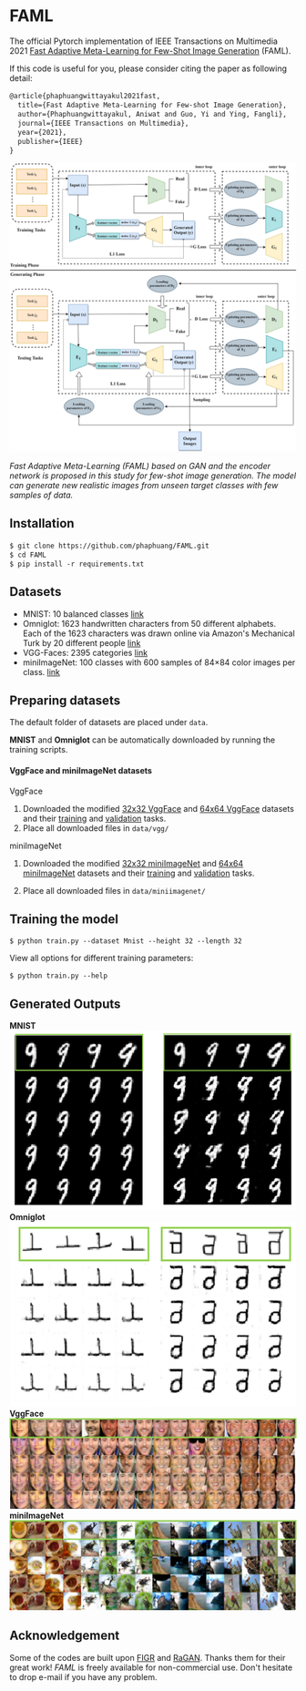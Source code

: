 # FAML
The official Pytorch implementation of IEEE Transactions on Multimedia 2021 [Fast Adaptive Meta-Learning for Few-Shot Image Generation](https://ieeexplore.ieee.org/abstract/document/9424414/) (FAML).

If this code is useful for you, please consider citing the paper as following detail:
```
@article{phaphuangwittayakul2021fast,
  title={Fast Adaptive Meta-Learning for Few-shot Image Generation},
  author={Phaphuangwittayakul, Aniwat and Guo, Yi and Ying, Fangli},
  journal={IEEE Transactions on Multimedia},
  year={2021},
  publisher={IEEE}
}
```

![alt text](imgs/Encoder_GAN.jpg)

<em>Fast Adaptive Meta-Learning (FAML) based on GAN and the encoder network is proposed in this study for few-shot image generation. The model can generate new realistic images from unseen target classes with few samples of data.</em>

## Installation

    $ git clone https://github.com/phaphuang/FAML.git
    $ cd FAML
    $ pip install -r requirements.txt

## Datasets
* MNIST: 10 balanced classes [link](http://yann.lecun.com/exdb/mnist/)
* Omniglot: 1623 handwritten characters from 50 different alphabets. Each of the 1623 characters was drawn online via Amazon's Mechanical Turk by 20 different people [link](https://github.com/brendenlake/omniglot/)
* VGG-Faces: 2395 categories [link](https://drive.google.com/drive/folders/15x2C11OrNeKLMzBDHrv8NPOwyre6H3O5)
* miniImageNet: 100 classes with 600 samples of 84×84 color images per class. [link](https://github.com/yaoyao-liu/mini-imagenet-tools)

## Preparing datasets
The default folder of datasets are placed under `data`.

**MNIST** and **Omniglot** can be automatically downloaded by running the training scripts.

#### VggFace and miniImageNet datasets
VggFace
1. Downloaded the modified [32x32 VggFace](https://bit.ly/3aDmEcH) and [64x64 VggFace](https://bit.ly/3sD0XB6) datasets and their [training](https://bit.ly/3vhiyPh) and [validation](https://bit.ly/3v9S8Pw) tasks.
2. Place all downloaded files in `data/vgg/`

miniImageNet
1. Downloaded the modified [32x32 miniImageNet](https://bit.ly/3nhj3Gq) and [64x64 miniImageNet](https://bit.ly/3evZOER) datasets and their [training](https://bit.ly/2QU3FUb) and [validation](https://bit.ly/3gHxOAX) tasks.

2. Place all downloaded files in `data/miniimagenet/`

## Training the model
```
$ python train.py --dataset Mnist --height 32 --length 32
```
View all options for different training parameters:
```
$ python train.py --help
```
## Generated Outputs
**MNIST**
![alt text](imgs/1z_vs_2z.png)
**Omniglot**
![alt text](imgs/ex_omniglot.png)
**VggFace**
![alt text](imgs/vggface_64.png)
**miniImageNet**
![alt text](imgs/miniimagenet_64.png)

## Acknowledgement
Some of the codes are built upon [FIGR](https://github.com/LuEE-C/FIGR) and [RaGAN](https://github.com/AlexiaJM/RelativisticGAN). Thanks them for their great work!
<em>FAML</em> is freely available for non-commercial use. Don't hesitate to drop e-mail if you have any problem.